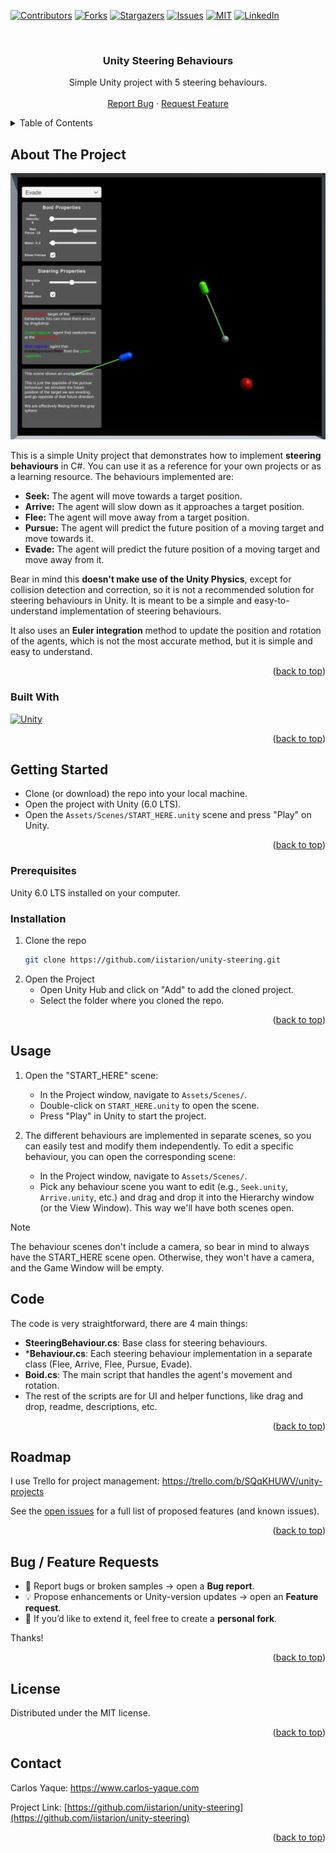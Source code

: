 ﻿<a id="readme-top"></a>

<!-- PROJECT SHIELDS -->
<!--
*** I'm using markdown "reference style" links for readability.
*** Reference links are enclosed in brackets [ ] instead of parentheses ( ).
*** See the bottom of this document for the declaration of the reference variables
*** for contributors-url, forks-url, etc. This is an optional, concise syntax you may use.
*** https://www.markdownguide.org/basic-syntax/#reference-style-links
-->
[![Contributors][contributors-shield]][contributors-url]
[![Forks][forks-shield]][forks-url]
[![Stargazers][stars-shield]][stars-url]
[![Issues][issues-shield]][issues-url]
[![MIT][license-shield]][license-url]
[![LinkedIn][linkedin-shield]][linkedin-url]

<!-- PROJECT LOGO -->
<br />
<div align="center">

<h3 align="center">Unity Steering Behaviours</h3>

  <p align="center">
    Simple Unity project with 5 steering behaviours.
    <br />
    <br />
    <a href="https://github.com/iistarion/unity-steering/issues/new?labels=bug&template=bug_report.md">Report Bug</a>
    &middot;
    <a href="https://github.com/iistarion/unity-steering/issues/new?labels=enhancement&template=feature_request.md">Request Feature</a>
  </p>
</div>



<!-- TABLE OF CONTENTS -->
<details>
  <summary>Table of Contents</summary>
  <ol>
    <li>
      <a href="#about-the-project">About The Project</a>
      <ul>
        <li><a href="#built-with">Built With</a></li>
      </ul>
    </li>
    <li>
      <a href="#getting-started">Getting Started</a>
      <ul>
        <li><a href="#prerequisites">Prerequisites</a></li>
        <li><a href="#installation">Installation</a></li>
      </ul>
    </li>
    <li><a href="#usage">Usage</a></li>
    <li><a href="#usage">Code</a></li>
    <li><a href="#roadmap">Roadmap</a></li>
    <li><a href="#contributing">Contributing</a></li>
    <li><a href="#license">License</a></li>
    <li><a href="#contact">Contact</a></li>
    <li><a href="#acknowledgments">Acknowledgments</a></li>
  </ol>
</details>



<!-- ABOUT THE PROJECT -->
## About The Project

![Product Name Screen Shot][product-screenshot]

This is a simple Unity project that demonstrates how to implement **steering behaviours** in C#. You can use it as a reference for your own projects or as a learning resource. The behaviours implemented are:
  - **Seek:** The agent will move towards a target position.
  - **Arrive:** The agent will slow down as it approaches a target position.
  - **Flee:** The agent will move away from a target position.
  - **Pursue:** The agent will predict the future position of a moving target and move towards it.
  - **Evade:** The agent will predict the future position of a moving target and move away from it.

Bear in mind this **doesn't make use of the Unity Physics**, except for collision detection and correction, so it is not a recommended solution for steering behaviours in Unity. It is meant to be a simple and easy-to-understand implementation of steering behaviours.

It also uses an **Euler integration** method to update the position and rotation of the agents, which is not the most accurate method, but it is simple and easy to understand.

<p align="right">(<a href="#readme-top">back to top</a>)</p>



### Built With

[![Unity][Unity]][Unity-url]

<p align="right">(<a href="#readme-top">back to top</a>)</p>



<!-- GETTING STARTED -->
## Getting Started

- Clone (or download) the repo into your local machine.
- Open the project with Unity (6.0 LTS).
- Open the `Assets/Scenes/START_HERE.unity` scene and press "Play" on Unity.

<p align="right">(<a href="#readme-top">back to top</a>)</p>

### Prerequisites

Unity 6.0 LTS installed on your computer.

### Installation

1. Clone the repo
   ```sh
   git clone https://github.com/iistarion/unity-steering.git
   ```
2. Open the Project
   - Open Unity Hub and click on "Add" to add the cloned project.
   - Select the folder where you cloned the repo.

<p align="right">(<a href="#readme-top">back to top</a>)</p>



<!-- USAGE EXAMPLES -->
## Usage

1. Open the "START_HERE" scene:
   - In the Project window, navigate to `Assets/Scenes/`.
   - Double-click on `START_HERE.unity` to open the scene.
   - Press "Play" in Unity to start the project.

2. The different behaviours are implemented in separate scenes, so you can easily test and modify them independently. To edit a specific behaviour, you can open the corresponding scene:
   - In the Project window, navigate to `Assets/Scenes/`.
   - Pick any behaviour scene you want to edit (e.g., `Seek.unity`, `Arrive.unity`, etc.) and drag and drop it into the Hierarchy window (or the View Window). This way we'll have both scenes open.

> [!NOTE]
> The behaviour scenes don't include a camera, so bear in mind to always have the START_HERE scene open. Otherwise, they won't have a camera, and the Game Window will be empty.

## Code

The code is very straightforward, there are 4 main things:
- **SteeringBehaviour.cs**: Base class for steering behaviours.
- ***Behaviour.cs**: Each steering behaviour implementation in a separate class (Flee, Arrive, Flee, Pursue, Evade).
- **Boid.cs**: The main script that handles the agent's movement and rotation.
- The rest of the scripts are for UI and helper functions, like drag and drop, readme, descriptions, etc.
 

<p align="right">(<a href="#readme-top">back to top</a>)</p>



<!-- ROADMAP -->
## Roadmap

I use Trello for project management:
https://trello.com/b/SQqKHUWV/unity-projects

See the [open issues](https://github.com/iistarion/unity-steering/issues) for a full list of proposed features (and known issues).

<p align="right">(<a href="#readme-top">back to top</a>)</p>



<!-- CONTRIBUTING -->
## Bug / Feature Requests


- 🐞 Report bugs or broken samples → open a **Bug report**.
- 💡 Propose enhancements or Unity-version updates → open an **Feature request**.
- 🔀 If you’d like to extend it, feel free to create a **personal fork**.

Thanks!

<p align="right">(<a href="#readme-top">back to top</a>)</p>



<!-- LICENSE -->
## License

Distributed under the MIT license.

<p align="right">(<a href="#readme-top">back to top</a>)</p>



<!-- CONTACT -->
## Contact

Carlos Yaque: https://www.carlos-yaque.com

Project Link: [https://github.com/iistarion/unity-steering](https://github.com/iistarion/unity-steering)

<p align="right">(<a href="#readme-top">back to top</a>)</p>


<!-- MARKDOWN LINKS & IMAGES -->
<!-- https://www.markdownguide.org/basic-syntax/#reference-style-links -->
[contributors-shield]: https://img.shields.io/github/contributors/iistarion/unity-steering.svg?style=for-the-badge
[contributors-url]: https://github.com/iistarion/unity-steering/graphs/contributors
[forks-shield]: https://img.shields.io/github/forks/iistarion/unity-steering.svg?style=for-the-badge
[forks-url]: https://github.com/iistarion/unity-steering/network/members
[stars-shield]: https://img.shields.io/github/stars/iistarion/unity-steering.svg?style=for-the-badge
[stars-url]: https://github.com/iistarion/unity-steering/stargazers
[issues-shield]: https://img.shields.io/github/issues/iistarion/unity-steering.svg?style=for-the-badge
[issues-url]: https://github.com/iistarion/unity-steering/issues
[license-shield]: https://img.shields.io/github/license/iistarion/unity-steering.svg?style=for-the-badge
[license-url]: https://github.com/iistarion/unity-steering/blob/master/LICENSE.txt
[linkedin-shield]: https://img.shields.io/badge/-LinkedIn-black.svg?style=for-the-badge&logo=linkedin&colorB=555
[linkedin-url]: https://linkedin.com/in/carlos-yaque-b8a97a9
[product-screenshot]: images/screenshot.png
[Unity]: https://img.shields.io/badge/Unity%206.0%20LTS-000000?style=for-the-badge&logo=unity&logoColor=white
[Unity-url]: https://unity.com/